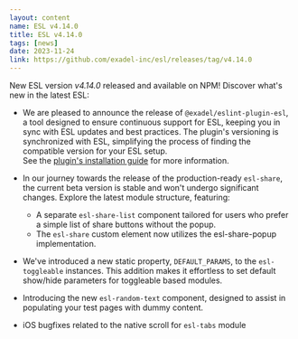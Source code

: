 ```yaml
---
layout: content
name: ESL v4.14.0
title: ESL v4.14.0
tags: [news]
date: 2023-11-24
link: https://github.com/exadel-inc/esl/releases/tag/v4.14.0
---
```


New ESL version *v4.14.0* released and available on NPM! Discover what's new in the latest ESL:

- We are pleased to announce the release of `@exadel/eslint-plugin-esl`, a tool designed to ensure continuous support for ESL, 
  keeping you in sync with ESL updates and best practices. The plugin's versioning is synchronized with ESL, 
  simplifying the process of finding the compatible version for your ESL setup.  
  See the [plugin's installation guide](/core/esl-eslint-plugin/) for more information.

- In our journey towards the release of the production-ready `esl-share`, the current beta version is stable and won't undergo significant changes. 
  Explore the latest module structure, featuring:
    - A separate `esl-share-list` component tailored for users who prefer a simple list of share buttons without the popup.
    - The `esl-share` custom element now utilizes the esl-share-popup implementation.

- We've introduced a new static property, `DEFAULT_PARAMS`, to the `esl-toggleable` instances. 
  This addition makes it effortless to set default show/hide parameters for toggleable based modules.

- Introducing the new `esl-random-text` component, designed to assist in populating your test pages with dummy content.

- iOS bugfixes related to the  native scroll for `esl-tabs` module
